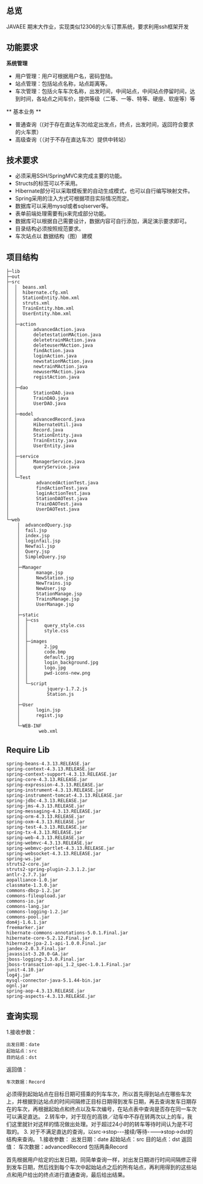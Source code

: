 ## 总览
JAVAEE 期末大作业，实现类似12306的火车订票系统，要求利用ssh框架开发
## 功能要求
**系统管理**

* 用户管理：用户可根据用户名，密码登陆。
* 站点管理：包括站点名称，站点距离等。
* 车次管理：包括火车车次名称，出发时间，中间站点，中间站点停留时间，达到时间，各站点之间车价，提供等级（二等、一等、特等、硬座、软座等）等

** 基本业务 **
* 普通查询（(对于存在直达车次)给定出发点，终点，出发时间，返回符合要求的火车票）
* 高级查询（（对于不存在直达车次）提供中转站）

## 技术要求
* 必须采用SSH/SpringMVC来完成主要的功能。
* Structs的标签可以不采用。
* Hibernate部分可以采取模板里的自动生成模式，也可以自行编写映射文件。
* Spring采用的注入方式可根据项目实际情况而定。
* 数据库可以采用mysql或者sqlserver等。
* 表单前端处理需要有js来完成部分功能。
* 数据库可以根据自己需要设计，数据内容可自行添加，满足演示要求即可。
* 目录结构必须按照规范要求。
* 车次站点以 数据结构（图） 建模

## 项目结构

    ├─lib
    ├─out
    ├─src
    │  │  beans.xml
    │  │  hibernate.cfg.xml
    │  │  StationEntity.hbm.xml
    │  │  struts.xml
    │  │  TrainEntity.hbm.xml
    │  │  UserEntity.hbm.xml
    │  │  
    │  ├─action
    │  │      advancedAction.java
    │  │      deletestationMAction.java
    │  │      deletetrainMAction.java
    │  │      deleteuserMAction.java
    │  │      findAction.java
    │  │      loginAction.java
    │  │      newstationMAction.java
    │  │      newtrainMAction.java
    │  │      newuserMAction.java
    │  │      registAction.java
    │  │      
    │  ├─dao
    │  │      StationDAO.java
    │  │      TrainDAO.java
    │  │      UserDAO.java
    │  │      
    │  ├─model
    │  │      advancedRecord.java
    │  │      HibernateUtil.java
    │  │      Record.java
    │  │      StationEntity.java
    │  │      TrainEntity.java
    │  │      UserEntity.java
    │  │      
    │  ├─service
    │  │      ManagerService.java
    │  │      queryService.java
    │  │      
    │  └─Test
    │          advancedActionTest.java
    │          findActionTest.java
    │          loginActionTest.java
    │          StationDAOTest.java
    │          TrainDAOTest.java
    │          UserDAOTest.java
    │          
    └─web
        │  advancedQuery.jsp
        │  fail.jsp
        │  index.jsp
        │  loginfail.jsp
        │  Newfail.jsp
        │  Query.jsp
        │  SimpleQuery.jsp
        │  
        ├─Manager
        │      manage.jsp
        │      NewStation.jsp
        │      NewTrains.jsp
        │      NewUser.jsp
        │      StationManage.jsp
        │      TrainsManage.jsp
        │      UserManage.jsp
        │      
        ├─static
        │  ├─css
        │  │      query_style.css
        │  │      style.css
        │  │      
        │  ├─images
        │  │      2.jpg
        │  │      code.bmp
        │  │      default.jpg
        │  │      login_background.jpg
        │  │      logo.jpg
        │  │      pwd-icons-new.png
        │  │      
        │  └─script
        │          jquery-1.7.2.js
        │          Station.js
        │          
        ├─User
        │      login.jsp
        │      regist.jsp
        │      
        └─WEB-INF
                web.xml



## Require Lib
	spring-beans-4.3.13.RELEASE.jar
	spring-context-4.3.13.RELEASE.jar
	spring-context-support-4.3.13.RELEASE.jar
	spring-core-4.3.13.RELEASE.jar
	spring-expression-4.3.13.RELEASE.jar
	spring-instrument-4.3.13.RELEASE.jar
	spring-instrument-tomcat-4.3.13.RELEASE.jar
	spring-jdbc-4.3.13.RELEASE.jar
	spring-jms-4.3.13.RELEASE.jar
	spring-messaging-4.3.13.RELEASE.jar
	spring-orm-4.3.13.RELEASE.jar
	spring-oxm-4.3.13.RELEASE.jar
	spring-test-4.3.13.RELEASE.jar
	spring-tx-4.3.13.RELEASE.jar
	spring-web-4.3.13.RELEASE.jar
	spring-webmvc-4.3.13.RELEASE.jar
	spring-webmvc-portlet-4.3.13.RELEASE.jar
	spring-websocket-4.3.13.RELEASE.jar
	spring-ws.jar
	struts2-core.jar
	struts2-spring-plugin-2.3.1.2.jar
	antlr-2.7.7.jar
	aopalliance-1.0.jar
	classmate-1.3.0.jar
	commons-dbcp-1.2.jar
	commons-fileupload.jar
	commons-io.jar
	commons-lang.jar
	commons-logging-1.2.jar
	commons-pool.jar
	dom4j-1.6.1.jar
	freemarker.jar
	hibernate-commons-annotations-5.0.1.Final.jar
	hibernate-core-5.2.12.Final.jar
	hibernate-jpa-2.1-api-1.0.0.Final.jar
	jandex-2.0.3.Final.jar
	javassist-3.20.0-GA.jar
	jboss-logging-3.3.0.Final.jar
	jboss-transaction-api_1.2_spec-1.0.1.Final.jar
	junit-4.10.jar
	log4j.jar
	mysql-connector-java-5.1.44-bin.jar
	ognl.jar
	spring-aop-4.3.13.RELEASE.jar
	spring-aspects-4.3.13.RELEASE.jar

## 查询实现
1.接收参数：

	出发日期：date
	起始站点：src
	目的站点：dst

返回值：

	车次数据：Record
 
必须得到起始站点在目标日期可搭乘的列车车次，所以首先得到站点在哪些车次上，并根据到达站点的时间间隔修正目标日期得到发车日期，再去查询发车日期存在的车次，再根据起始点和终点以及车次编号，在站点表中查询是否存在同一车次可以满足直达。
2.转车中，对于现在的高铁／动车中不存在转两次以上的车，我们这里就针对这样的情况做出处理。对于超过24小时的转车等待时间认为是不可取的。
3. 对于不满足直达的查询，以src->stop---接续/等待---->stop->dst的结构来查询。
1.接收参数：
出发日期：date
	起始站点：src
	目的站点：dst
返回值：
	车次数据：advancedRecord 包括两条Record
 
首先根据用户给定的出发日期，同简单查询一样，对出发日期进行时间间隔修正得到发车日期，然后找到每个车次中起始站点之后的所有站点，再利用得到的这些站点和用户给出的终点进行直通查询，最后给出结果。
